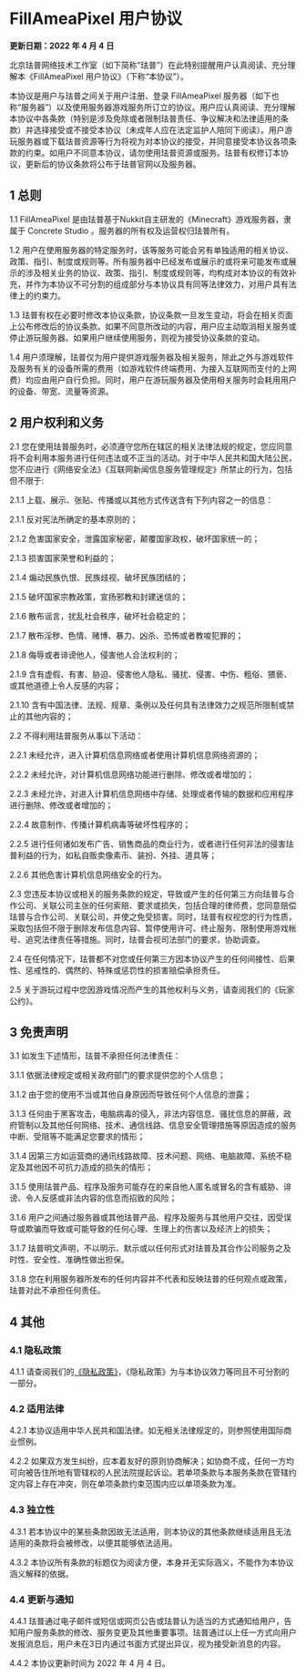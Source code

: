 # FillAmeaPixel 用户协议

**更新日期：2022 年 4 月 4 日**

北京珐普网络技术工作室（如下简称“珐普”）在此特别提醒用户认真阅读、充分理解本《FillAmeaPixel 用户协议》（下称“本协议”）。

本协议是用户与珐普之间关于用户注册、登录 FillAmeaPixel 服务器（如下也称“服务器”）以及使用服务器游戏服务所订立的协议。用户应认真阅读、充分理解本协议中各条款（特别是涉及免除或者限制珐普责任、争议解决和法律适用的条款）并选择接受或不接受本协议（未成年人应在法定监护人陪同下阅读）。用户游玩服务器或下载珐普资源等行为将视为对本协议的接受，并同意接受本协议各项条款的约束。如用户不同意本协议，请勿使用珐普资源或服务。珐普有权修订本协议，更新后的协议条款将公布于珐普官网以及服务器。

## 1 总则

1.1 FillAmeaPixel 是由珐普基于Nukkit自主研发的《Minecraft》游戏服务器，隶属于 Concrete Studio 。服务器的所有权及运营权归珐普所有。

1.2 用户在使用服务器的特定服务时，该等服务可能会另有单独适用的相关协议、政策、指引、制度或规则等。所有服务器中已经发布或展示的或将来可能发布或展示的涉及相关业务的协议、政策、指引、制度或规则等，均构成对本协议的有效补充，并作为本协议不可分割的组成部分与本协议具有同等法律效力，对用户具有法律上的约束力。

1.3 珐普有权在必要时修改本协议条款，协议条款一旦发生变动，将会在相关页面上公布修改后的协议条款。如果不同意所改动的内容，用户应主动取消相关服务或停止游玩服务器。如果用户继续使用服务，则视为接受协议条款的变动。

1.4 用户须理解，珐普仅为用户提供游戏服务器及相关服务，除此之外与游戏软件及服务有关的设备所需的费用（如游戏软件终端费用、为接入互联网而支付的上网费）均应由用户自行负担。同时，用户在游玩服务器及使用相关服务时会耗用用户的设备、带宽、流量等资源。

## 2 用户权利和义务

2.1 您在使用珐普服务时，必须遵守您所在辖区的相关法律法规的规定，您应同意将不会利用本服务进行任何违法或不正当的活动。对于中华人民共和国大陆公民，您不应进行《网络安全法》《互联网新闻信息服务管理规定》所禁止的行为，包括但不限于:

2.1.1 上载、展示、张贴、传播或以其他方式传送含有下列内容之一的信息：

2.1.1 反对宪法所确定的基本原则的；

2.1.2 危害国家安全，泄露国家秘密，颠覆国家政权，破坏国家统一的；

2.1.3 损害国家荣誉和利益的；

2.1.4 煽动民族仇恨、民族歧视、破坏民族团结的；

2.1.5 破坏国家宗教政策，宣扬邪教和封建迷信的；

2.1.6 散布谣言，扰乱社会秩序，破坏社会稳定的；

2.1.7 散布淫秽、色情、赌博、暴力、凶杀、恐怖或者教唆犯罪的；

2.1.8 侮辱或者诽谤他人，侵害他人合法权利的；

2.1.9 含有虚假、有害、胁迫、侵害他人隐私、骚扰、侵害、中伤、粗俗、猥亵、或其他道德上令人反感的内容；

2.1.10 含有中国法律、法规、规章、条例以及任何具有法律效力之规范所限制或禁止的其他内容的；



2.2 不得利用珐普服务从事以下活动：

2.2.1 未经允许，进入计算机信息网络或者使用计算机信息网络资源的；

2.2.2 未经允许，对计算机信息网络功能进行删除、修改或者增加的；

2.2.3 未经允许，对进入计算机信息网络中存储、处理或者传输的数据和应用程序进行删除、修改或者增加的；

2.2.4 故意制作、传播计算机病毒等破坏性程序的；

2.2.5 进行任何诸如发布广告、销售商品的商业行为，或者进行任何非法的侵害珐普利益的行为，如私自贩卖像素币、装扮、外挂、道具等；

2.2.6 其他危害计算机信息网络安全的行为。



2.3 您违反本协议或相关的服务条款的规定，导致或产生的任何第三方向珐普与合作公司、关联公司主张的任何索赔、要求或损失，包括合理的律师费，您同意赔偿珐普与合作公司、关联公司，并使之免受损害。同时，珐普有权视您的行为性质，采取包括但不限于删除发布信息内容、暂停使用许可、终止服务、限制使用游戏帐号、追究法律责任等措施。同时，珐普会视司法部门的要求，协助调查。

2.4 在任何情况下，珐普都不对您或任何第三方因本协议产生的任何间接性、后果性、惩戒性的、偶然的、特殊或惩罚性的损害赔偿承担责任。

2.5 关于游玩过程中您因游戏情况而产生的其他权利与义务，请查阅我们的《玩家公约》。





## 3 免责声明

3.1 如发生下述情形，珐普不承担任何法律责任：

3.1.1 依据法律规定或相关政府部门的要求提供您的个人信息；

3.1.2 由于您的使用不当或其他自身原因而导致任何个人信息的泄露；

3.1.3 任何由于黑客攻击，电脑病毒的侵入，非法内容信息、骚扰信息的屏蔽，政府管制以及其他任何网络、技术、通信线路、信息安全管理措施等原因造成的服务中断、受阻等不能满足您要求的情形；

3.1.4 因第三方如运营商的通讯线路故障、技术问题、网络、电脑故障、系统不稳定及其他因不可抗力造成的损失的情形；

3.1.5 使用珐普产品、程序及服务可能存在的来自他人匿名或冒名的含有威胁、诽谤、令人反感或非法内容的信息而招致的风险；

3.1.6 用户之间通过服务器或其他珐普产品、程序及服务与其他用户交往，因受误导或欺骗而导致或可能导致的任何心理、生理上的伤害以及经济上的损失；

3.1.7 珐普明文声明，不以明示、默示或以任何形式对珐普及其合作公司服务之及时性、安全性、准确性做出担保。

3.1.8 您在利用服务器所发布的任何内容并不代表和反映珐普的任何观点或政策，珐普对此不承担任何责任。





## 4 其他

### 4.1 隐私政策

4.1.1 请查阅我们的[《隐私政策》](/privacy/)，《隐私政策》为与本协议效力等同且不可分割的一部分。

### 4.2 适用法律

4.2.1 本协议适用中华人民共和国法律。如无相关法律规定的，则参照使用国际商业惯例。

4.2.2 如果双方发生纠纷，应本着友好的原则协商解决；如协商不成，任何一方均可向被告住所地有管辖权的人民法院提起诉讼。若单项条款与本服务条款在管辖约定内容上存在冲突，则在单项条款约束范围内应以单项条款为准。

### 4.3 独立性

4.3.1 若本协议中的某些条款因故无法适用，则本协议的其他条款继续适用且无法适用的条款将会被修改，以便其能够依法适用。

4.3.2 本协议所有条款的标题仅为阅读方便，本身并无实际涵义，不能作为本协议涵义解释的依据。

### 4.4 更新与通知

4.4.1 珐普通过电子邮件或短信或网页公告或珐普认为适当的方式通知给用户，告知用户服务条款的修改、服务变更及其他重要事项。珐普通过以上任一方式向用户发报消息后，用户未在3日内通过书面方式提出异议，视为接受新消息的内容。

4.4.2 本协议更新时间为 2022 年 4 月 4 日。